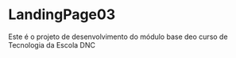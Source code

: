 # LandingPage03
Este é o projeto de desenvolvimento do módulo base deo curso de Tecnologia da Escola DNC
